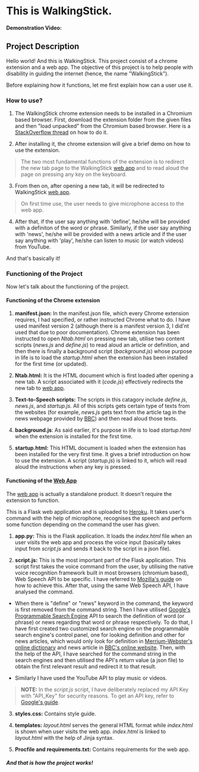 # This is WalkingStick.

#### Demonstration Video: 

## Project Description

Hello world! And this is WalkingStick. This project consist of a chrome extension and a web app. The objective of this project is to help people with disability in guiding the internet (hence, the name "WalkingStick").

Before explaining how it functions, let me first explain how can a user use it.

### How to use?

1. The WalkingStick chrome extension needs to be installed in a Chromium based browser. First, download the extension folder from the given files and then "load unpacked" from the Chromium based browser. Here is a [StackOverflow thread](https://stackoverflow.com/questions/24577024/install-chrome-extension-form-outside-the-chrome-web-store) on how to do it. 

2. After installing it, the chrome extension will give a brief demo on how to use the extension.

>The two most fundamental functions of the extension is to redirect the new tab page to the WalkingStick [web app](https://walkingstickfp50.herokuapp.com/) and to read aloud the page on pressing any key on the keyboard.

3. From then on, after opening a new tab, it will be redirected to WalkingStick [web app](https://walkingstickfp50.herokuapp.com/).

>On first time use, the user needs to give microphone access to the web app. 

4. After that, if the user say anything with 'define', he/she will be provided with a definiton of the word or phrase. Similarly, if the user say anything with 'news', he/she will be provided with a news article and if the user say anything with 'play', he/she can listen to music (or watch videos) from YouTube.

And that's basically it!

### Functioning of the Project

Now let's talk about the functioning of the project. 

#### Functioning of the Chrome extension

1. **manifest.json:** In the manifest.json file, which every Chrome extension requires, I had specified, or rather instructed Chrome what to do. I have used manifest version 2 (although there is a manifest version 3, I did'nt used that due to poor documentation). Chrome extension has been instructed to open *Ntab.html* on pressing new tab, utilise two content scripts (*news.js* and *define.js*) to read aloud an article or definition, and then there is finally a background script (*background.js*) whose purpose in life is to load the *startup.html* when the extension has been installed for the first time (or updated).

2. **Ntab.html:** It is the HTML document which is first loaded after opening a new tab. A script associated with it (*code.js*) effectively redirects the new tab to [web app](https://walkingstickfp50.herokuapp.com/).

3. **Text-to-Speech scripts:** The scripts in this catagory include *define.js*, *news.js*, and *startup.js*. All of this scripts gets certain type of texts from the websites (for example, *news.js* gets text from the article tag in the news webpage provided by [BBC](www.bbc.com)) and then read aloud those texts.

4. **background.js**: As said earlier, it's purpose in life is to load *startup.html* when the extension is installed for the first time.

5. **startup.html:** This HTML document is loaded when the extension has been installed for the very first time. It gives a brief introduction on how to use the extension. A script (*startup.js*) is linked to it, which will read aloud the instructions when any key is pressed.

#### Functioning of the [Web App](https://walkingstickfp50.herokuapp.com/)

The [web app](https://walkingstickfp50.herokuapp.com/) is actually a standalone product. It doesn't require the extension to function. 

This is a Flask web application and is uploaded to [Heroku](www.heroku.com). It takes user's command with the help of microphone, recognises the speech and perform some function depending on the command the user has given.

1. **app.py:** This is the Flask application. It loads the *index.html* file when an user visits the web app and process the voice input (basically takes input from *script.js* and sends it back to the script in a json file).

2. **script.js:** This is the most important part of the Flask application. This script first takes the voice command from the user, by utilising the native voice recognition framework built in most browsers (chromium based), Web Speech API to be specific. I have referred to [Mozilla's guide](https://developer.mozilla.org/en-US/docs/Web/API/Web_Speech_API) on how to achieve this. After that, using the same Web Speech API, I have analysed the command.

- When there is "define" or "news" keyword in the command, the keyword is first removed from the command string. Then I have utilised [Google's Programmable Search Engine](https://programmablesearchengine.google.com/about/) API to search the definition of word (or phrase) or news regarding that word or phrase respectively. To do that, I have first created two customized search engine on the programmable search engine's control panel, one for looking definition and other for news articles, which would only look for definition in [Merrium-Webster's online dictionary](https://www.merriam-webster.com/) and news article in [BBC's online website](www.bbc.com). Then, with the help of the API, I have searched for the command string in the search engines and then utilised the API's return value (a json file) to obtain the first relevant result and redirect it to that result.

- Similarly I have used the YouTube API to play music or videos.

>**NOTE:** In the *script.js* script, I have deliberately replaced my API Key with "API_Key" for security reasons. To get an API key, refer to [Google's guide](https://support.google.com/googleapi/answer/6158862?hl=en).

3. **styles.css:** Contains style guide.

4. **templates:** *layout.html* serves the general HTML format while *index.html* is shown when user visits the web app. *index.html* is linked to *layout.html* with the help of Jinja syntax.

5. **Procfile and requirements.txt:** Contains requirements for the web app. 

##### And that is how the project works!

